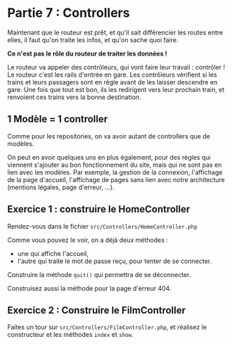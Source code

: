 # Partie 7 : Controllers
Maintenant que le routeur est prêt, et qu'il sait différencier les routes entre elles, il faut qu'on traite les infos, et qu'on sache quoi faire. 

**Ce n'est pas le rôle du routeur de traiter les données !**

Le routeur va appeler des contrôleurs, qui vont faire leur travail : contrôler ! Le routeur c'est les rails d'entrée en gare. Les contrôleurs vérifient si les trains et leurs passagers sont en règle avant de les laisser descendre en gare. Une fois que tout est bon, ils les redirigent vers leur prochain train, et renvoient ces trains vers la bonne destination.

## 1 Modèle = 1 controller
Comme pour les repositories, on va avoir autant de controllers que de modèles.

On peut en avoir quelques uns en plus également, pour des règles qui viennent s'ajouter au bon fonctionnement du site, mais qui ne sont pas en lien avec les modèles. Par exemple, la gestion de la connexion, l'affichage de la page d'accueil, l'affichage de pages sans lien avec notre architecture (mentions légales, page d'erreur, ...).


## Exercice 1 : construire le HomeController
Rendez-vous dans le fichier `src/Controllers/HomeController.php`

Comme vous pouvez le voir, on a déjà deux méthodes : 
- une qui affiche l'accueil, 
- l'autre qui traite le mot de passe reçu, pour tenter de se connecter.

Construire la méthode `quit()` qui permettra de se déconnecter. 

Construisez aussi la méthode pour la page d'erreur 404.

## Exercice 2 : Construire le FilmController
Faites un tour sur `src/Controllers/FilmController.php`,
et réalisez le constructeur et les méthodes `index` et `show`.
